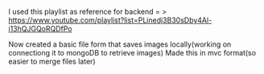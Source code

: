 I used this playlist as reference for backend = >
https://www.youtube.com/playlist?list=PLinedj3B30sDby4Al-i13hQJGQoRQDfPo


Now created a basic file form that saves images locally(working on connectiong it to mongoDB to retrieve images)
Made this in mvc format(so easier to merge files later)